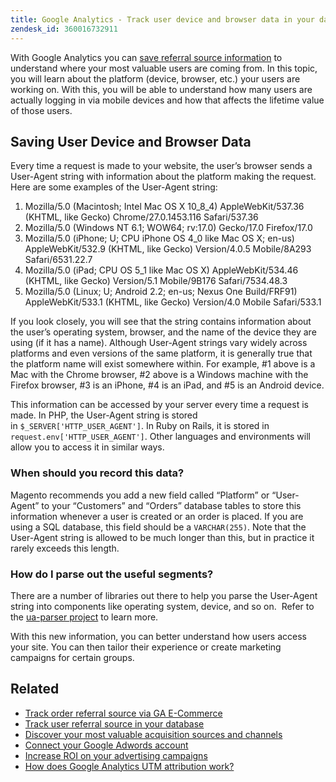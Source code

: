 ```yaml
---
title: Google Analytics - Track user device and browser data in your database
zendesk_id: 360016732911
---
```


With Google Analytics you can [save referral source information](../data-analyst/analysis/google-track-user-acq.md) to understand where your most valuable users are coming from. In this topic, you will learn about the platform (device, browser, etc.) your users are working on. With this, you will be able to understand how many users are actually logging in via mobile devices and how that affects the lifetime value of those users.

## Saving User Device and Browser Data

Every time a request is made to your website, the user’s browser sends a User-Agent string with information about the platform making the request. Here are some examples of the User-Agent string:

1. Mozilla/5.0 (Macintosh; Intel Mac OS X 10\_8\_4) AppleWebKit/537.36 (KHTML, like Gecko) Chrome/27.0.1453.116 Safari/537.36
2. Mozilla/5.0 (Windows NT 6.1; WOW64; rv:17.0) Gecko/17.0 Firefox/17.0
3. Mozilla/5.0 (iPhone; U; CPU iPhone OS 4\_0 like Mac OS X; en-us) AppleWebKit/532.9 (KHTML, like Gecko) Version/4.0.5 Mobile/8A293 Safari/6531.22.7
4. Mozilla/5.0 (iPad; CPU OS 5\_1 like Mac OS X) AppleWebKit/534.46 (KHTML, like Gecko) Version/5.1 Mobile/9B176 Safari/7534.48.3
5. Mozilla/5.0 (Linux; U; Android 2.2; en-us; Nexus One Build/FRF91) AppleWebKit/533.1 (KHTML, like Gecko) Version/4.0 Mobile Safari/533.1

If you look closely, you will see that the string contains information about the user’s operating system, browser, and the name of the device they are using (if it has a name). Although User-Agent strings vary widely across platforms and even versions of the same platform, it is generally true that the platform name will exist somewhere within. For example, #1 above is a Mac with the Chrome browser, #2 above is a Windows machine with the Firefox browser, #3 is an iPhone, #4 is an iPad, and #5 is an Android device.

This information can be accessed by your server every time a request is made. In PHP, the User-Agent string is stored in `$_SERVER['HTTP_USER_AGENT']`. In Ruby on Rails, it is stored in `request.env['HTTP_USER_AGENT']`. Other languages and environments will allow you to access it in similar ways.

### When should you record this data?

Magento recommends you add a new field called “Platform” or “User-Agent” to your “Customers” and “Orders” database tables to store this information whenever a user is created or an order is placed. If you are using a SQL database, this field should be a `VARCHAR(255)`. Note that the User-Agent string is allowed to be much longer than this, but in practice it rarely exceeds this length.

### How do I parse out the useful segments?

There are a number of libraries out there to help you parse the User-Agent string into components like operating system, device, and so on.  Refer to the [ua-parser project](https://github.com/tobie/ua-parser) to learn more.

With this new information, you can better understand how users access your site. You can then tailor their experience or create marketing campaigns for certain groups.

## Related

*  [Track order referral source via GA E-Commerce](../data-analyst/importing-data/integrations/google-ecommerce.md)
*  [Track user referral source in your database](../data-analyst/analysis/google-track-user-acq.md)
*  [Discover your most valuable acquisition sources and channels](../data-analyst/analysis/most-value-source-channel.md)
*  [Connect your Google Adwords account](../data-analyst/importing-data/integrations/google-adwords.md)
*  [Increase ROI on your advertising campaigns](../data-analyst/analysis/roi-ad-camp.md)
*  [How does Google Analytics UTM attribution work?](../data-analyst/analysis/utm-attributes.md)
